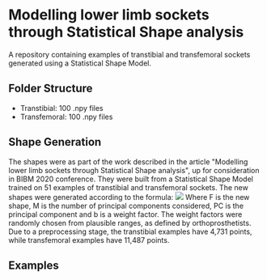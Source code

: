# Modelling lower limb sockets through Statistical Shape analysis
A repository containing examples of transtibial and transfemoral sockets generated using a Statistical Shape Model.

## Folder Structure
* Transtibial: 100 .npy files
* Transfemoral: 100 .npy files

## Shape Generation
The shapes were as part of the work described in the article "Modelling lower limb sockets through Statistical Shape analysis", up for consideration in BIBM 2020 conference.
They were built from a Statistical Shape Model trained on 51 examples of transtibial and transfemoral sockets. The new shapes were generated according to the formula:
<img src="https://render.githubusercontent.com/render/math?math=F=\overline{F} + \sum_{m=1}^{M}PC_{m}b_{m}">
Where F is the new shape, M is the number of principal components considered, PC is the principal component and b is a weight factor. 
The weight factors were randomly chosen from plausible ranges, as defined by orthoprosthetists. 
Due to a preprocessing stage, the transtibial examples have 4,731 points, while transfemoral examples have 11,487 points.

## Examples
